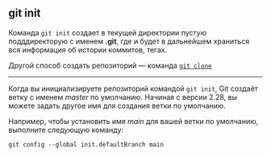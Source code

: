 ## git init

Команда `git init` создает в текущей директории пустую подддиректорую
с именем **.git**, где и будет в дальнейшем храниться вся информация об истории коммитов,
тегах. 

Другой способ создать репозиторий — команда [`git clone`](./clone.md)


---

Когда вы инициализируете репозиторий командой ``git init``, Git создаёт ветку с именем *master* по умолчанию. Начиная с версии 2.28, вы можете задать другое имя для создания ветки по умолчанию.

Например, чтобы установить имя *main* для вашей ветки по умолчанию, выполните следующую команду:

~~~bash=
git config --global init.defaultBranch main
~~~
